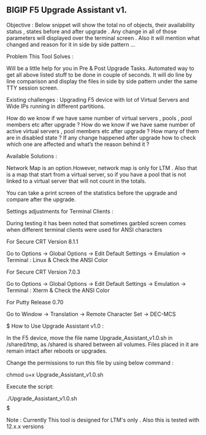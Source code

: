 ## BIGIP F5 Upgrade Assistant v1.

Objective : Below snippet will show the total no of objects, their availability status , states before and after upgrade . Any change in all of those parameters will displayed over the terminal screen . Also it will mention what changed and reason for it in side by side
pattern ...

Problem This Tool Solves :

Will be a little help for you in Pre & Post Upgrade Tasks.
Automated way to get all above listed stuff to be done in couple of seconds.
It will do line by line comparison and display the files in side by side pattern under the same TTY session screen.

Existing challenges : Upgrading F5 device with lot of Virtual Servers and Wide IPs running in different partitions.

How do we know if we have same number of virtual servers , pools , pool members etc after upgrade ?
How do we know if we have same number of active virtual servers , pool members etc after upgrade ?
How many of them are in disabled state ?
If any change happened after upgrade how to check which one are affected and what’s the reason behind it ? 

Available Solutions : 

Network Map is an option.However, network map is only for LTM . Also that is a map that start from a virtual server, so if you have a pool that is not linked to a virtual server that will not count in the totals.

You can take a print screen of the statistics before the upgrade and compare after the upgrade.

Settings adjustments for Terminal Clients :

During testing it has been noted that sometimes garbled screen comes when different terminal clients were used for ANSI characters

For Secure CRT Version 8.1.1

Go to Options -> Global Options -> Edit Default Settings -> Emulation -> Terminal  : Linux & Check the ANSI Color

For Secure CRT Version 7.0.3

Go to Options -> Global Options -> Edit Default Settings -> Emulation -> Terminal  : Xterm & Check the ANSI Color

For Putty Release 0.70 

Go to Window -> Translation -> Remote Character Set -> DEC-MCS

$$$$$$$$$$$$$$$$$$$$$$$$$$$$$$$$$$$$$$$$$$$$$$$$$$$$$$$$$$$$$$$$$$$$$$$$$$$$$$$$$$$$$$$$$$$$$
How to Use Upgrade Assistant v1.0 :

In the F5 device, move the file name Upgrade_Assistant_v1.0.sh in /shared/tmp, as /shared is shared between all volumes. Files placed in it are remain intact after reboots or upgrades.

Change the permissions to run this file by using below command :

chmod u+x Upgrade_Assistant_v1.0.sh

Execute the script:

./Upgrade_Assistant_v1.0.sh
$$$$$$$$$$$$$$$$$$$$$$$$$$$$$$$$$$$$$$$$$$$$$$$$$$$$$$$$$$$$$$$$$$$$$$$$$$$$$$$$$$$$$$$$$$$$$$$$$

Note : Currently This tool is designed for LTM's only . Also this is tested with 12.x.x versions

